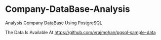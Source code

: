 # Company-DataBase-Analysis

Analysis Company DataBase Using PostgreSQL

The Data Is Available At https://github.com/vrajmohan/pgsql-sample-data
